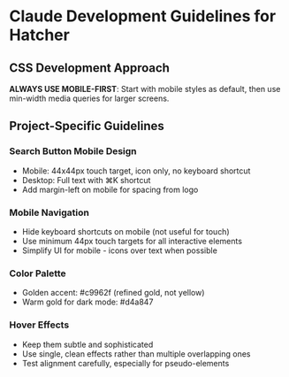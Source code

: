 # Claude Development Guidelines for Hatcher

## CSS Development Approach
**ALWAYS USE MOBILE-FIRST**: Start with mobile styles as default, then use min-width media queries for larger screens.

## Project-Specific Guidelines

### Search Button Mobile Design
- Mobile: 44x44px touch target, icon only, no keyboard shortcut
- Desktop: Full text with ⌘K shortcut
- Add margin-left on mobile for spacing from logo

### Mobile Navigation
- Hide keyboard shortcuts on mobile (not useful for touch)
- Use minimum 44px touch targets for all interactive elements
- Simplify UI for mobile - icons over text when possible

### Color Palette
- Golden accent: #c9962f (refined gold, not yellow)
- Warm gold for dark mode: #d4a847

### Hover Effects
- Keep them subtle and sophisticated
- Use single, clean effects rather than multiple overlapping ones
- Test alignment carefully, especially for pseudo-elements